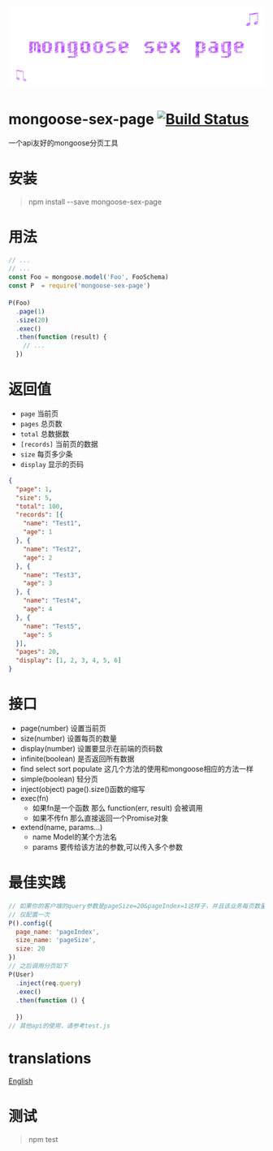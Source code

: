 # ﻿![mongoose-sex-page](static/logo.gif)

# mongoose-sex-page [![Build Status](https://travis-ci.org/dtboy1995/mongoose-sex-page.svg?branch=master)](https://travis-ci.org/dtboy1995/mongoose-sex-page)
一个api友好的mongoose分页工具

# 安装
> npm install --save mongoose-sex-page

# 用法
```javascript
// ...
// ...
const Foo = mongoose.model('Foo', FooSchema)
const P  = require('mongoose-sex-page')

P(Foo)
  .page(1)
  .size(20)
  .exec()
  .then(function (result) {
    // ...
  })
```

# 返回值
- `page` 当前页
- `pages` 总页数
- `total` 总数据数
- `[records]` 当前页的数据
- `size` 每页多少条
- `display` 显示的页码

``` json
{
  "page": 1,
  "size": 5,
  "total": 100,
  "records": [{
    "name": "Test1",
    "age": 1
  }, {
    "name": "Test2",
    "age": 2
  }, {
    "name": "Test3",
    "age": 3
  }, {
    "name": "Test4",
    "age": 4
  }, {
    "name": "Test5",
    "age": 5
  }],
  "pages": 20,
  "display": [1, 2, 3, 4, 5, 6]
}
```

# 接口
- page(number)  设置当前页
- size(number)  设置每页的数量
- display(number)  设置要显示在前端的页码数
- infinite(boolean) 是否返回所有数据
- find select sort populate  这几个方法的使用和mongoose相应的方法一样
- simple(boolean) 轻分页
- inject(object) page().size()函数的缩写
- exec(fn)
  - 如果fn是一个函数 那么 function(err, result) 会被调用
  - 如果不传fn 那么直接返回一个Promise对象
- extend(name, params...)
  - name Model的某个方法名
  - params 要传给该方法的参数,可以传入多个参数

# 最佳实践
```javascript
// 如果你的客户端的query参数是pageSize=20&pageIndex=1这样子，并且该业务每页数量固定为20，size如果配置了query中可以不传pageSize
// 仅配置一次
P().config({
  page_name: 'pageIndex',
  size_name: 'pageSize',
  size: 20
})
// 之后调用分页如下
P(User)
  .inject(req.query)
  .exec()
  .then(function () {

  })
// 其他api的使用，请参考test.js
```

# translations
[English](README.md)

# 测试
> npm test
